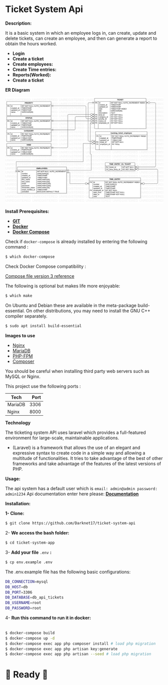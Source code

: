 # Ticket System Api

**Description:**

It is a basic system in which an employee logs in, can create, update and delete tickets, can create an employee, and then can generate a report to obtain the hours worked.

- **Login**
- **Create a ticket**
- **Create employees:**
- **Create Time entries:**
- **Reports(Worked):**
- **Create a ticket**


**ER Diagram**

![ERDDiagram1.jpg](documentation/ERDDiagram1.jpg)

**Install Prerequisites:**

- **[GIT](https://git-scm.com/downloads)**
- **[Docker](https://docs.docker.com/engine/install/)**
- **[Docker Compose](https://docs.docker.com/compose/install/)**

Check if `docker-compose` is already installed by entering the following command :

```bash
$ which docker-compose
```

Check Docker Compose compatibility :

[Compose file version 3 reference](https://docs.docker.com/compose/compose-file/)

The following is optional but makes life more enjoyable:

```bash
$ which make
```

On Ubuntu and Debian these are available in the meta-package build-essential. On other distributions, you may need to install the GNU C++ compiler separately.

```bash
$ sudo apt install build-essential
```

**Images to use**

- [Nginx](https://hub.docker.com/_/nginx/)
- [MariaDB](https://mariadb.org/download/?t=mariadb&p=mariadb&r=10.6.5&os=Linux&cpu=x86_64&pkg=tar_gz&i=systemd&m=osuosl)
- [PHP-FPM](https://hub.docker.com/r/nanoninja/php-fpm/)
- [Composer](https://hub.docker.com/_/composer/)

You should be careful when installing third party web servers such as MySQL or Nginx.

This project use the following ports :

| Tech     |          Port |
|----------|--------------:|
| MariaDB  |          3306 |
| Nginx    |          8000 |

**Technology**

The ticketing system API uses laravel which provides a full-featured environment for large-scale, maintainable applications.

- (Laravel) is a framework that allows the use of an elegant and expressive syntax to create code in a simple way and allowing a multitude of functionalities. It tries to take advantage of the best of other frameworks and take advantage of the features of the latest versions of PHP.

**Usage:**

The api system has a default user which is `email: admin@admin password: admin1234`
Api documentation enter here please: [**Documentation**](https://documenter.getpostman.com/view/3381918/UVXqFt81)

**Installation:**

  **1- Clone:**

```bash
$ git clone https://github.com/Darknet17/ticket-system-api
```

2- **We access the bash folder:**

```bash
$ cd ticket-system-app
```

3-  **Add your file** `.env` **:**

```bash
$ cp env.example .env
```

The .env.example file has the following basic configurations:

```bash
DB_CONNECTION=mysql
DB_HOST=db
DB_PORT=3306
DB_DATABASE=db_api_tickets
DB_USERNAME=root
DB_PASSWORD=root
```

4- **Run this command to run it in docker:**

```bash

$ docker-compose build
$ docker-compose up -d
$ docker-compose exec app php composer install # load php migration
$ docker-compose exec app php artisan key:generate
$ docker-compose exec app php artisan --seed # load php migration
```

# 🎉 Ready  🎉
